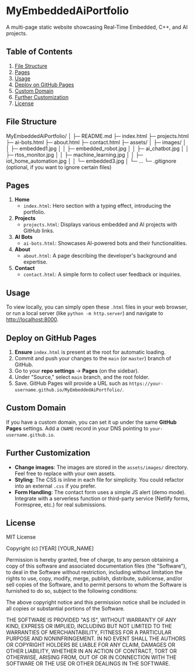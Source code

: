 # MyEmbeddedAiPortfolio

A multi-page static website showcasing Real-Time Embedded, C++, and AI projects.

## Table of Contents
1. [File Structure](#file-structure)
2. [Pages](#pages)
3. [Usage](#usage)
4. [Deploy on GitHub Pages](#deploy-on-github-pages)
5. [Custom Domain](#custom-domain)
6. [Further Customization](#further-customization)
7. [License](#license)

## File Structure

MyEmbeddedAiPortfolio/
│
├─ README.md
├─ index.html
├─ projects.html
├─ ai-bots.html
├─ about.html
├─ contact.html
├─ assets/
│  ├─ images/
│  │  ├─ embedded1.jpg
│  │  ├─ embedded_robot.jpg
│  │  ├─ ai_chatbot.jpg
│  │  ├─ rtos_monitor.jpg
│  │  ├─ machine_learning.jpg
│  │  ├─ iot_home_automation.jpg
│  │  └─ embedded3.jpg
│  └─ ...
└─ .gitignore        (optional, if you want to ignore certain files)

## Pages

1. **Home**  
   - `index.html`: Hero section with a typing effect, introducing the portfolio.
2. **Projects**  
   - `projects.html`: Displays various embedded and AI projects with GitHub links.
3. **AI Bots**  
   - `ai-bots.html`: Showcases AI-powered bots and their functionalities.
4. **About**  
   - `about.html`: A page describing the developer's background and expertise.
5. **Contact**  
   - `contact.html`: A simple form to collect user feedback or inquiries.

## Usage

To view locally, you can simply open these `.html` files in your web browser, or run a local server (like `python -m http.server`) and navigate to [http://localhost:8000](http://localhost:8000).

## Deploy on GitHub Pages

1. **Ensure** `index.html` is present at the root for automatic loading.
2. Commit and push your changes to the `main` (or `master`) branch of GitHub.
3. Go to your **repo settings** → **Pages** (on the sidebar).
4. Under "Source," select `main` branch, and the root folder.
5. Save. GitHub Pages will provide a URL such as `https://your-username.github.io/MyEmbeddedAiPortfolio/`.

## Custom Domain

If you have a custom domain, you can set it up under the same **GitHub Pages** settings. Add a `CNAME` record in your DNS pointing to `your-username.github.io`.

## Further Customization

- **Change images**: The images are stored in the `assets/images/` directory. Feel free to replace with your own assets.
- **Styling**: The CSS is inline in each file for simplicity. You could refactor into an external `.css` if you prefer.
- **Form Handling**: The contact form uses a simple JS alert (demo mode). Integrate with a serverless function or third-party service (Netlify forms, Formspree, etc.) for real submissions.

## License

MIT License

Copyright (c) [YEAR] [YOUR_NAME]

Permission is hereby granted, free of charge, to any person obtaining a copy
of this software and associated documentation files (the "Software"), to deal
in the Software without restriction, including without limitation the rights 
to use, copy, modify, merge, publish, distribute, sublicense, and/or sell copies 
of the Software, and to permit persons to whom the Software is furnished to do 
so, subject to the following conditions:

The above copyright notice and this permission notice shall be included in all 
copies or substantial portions of the Software.

THE SOFTWARE IS PROVIDED "AS IS", WITHOUT WARRANTY OF ANY KIND, EXPRESS OR 
IMPLIED, INCLUDING BUT NOT LIMITED TO THE WARRANTIES OF MERCHANTABILITY, FITNESS 
FOR A PARTICULAR PURPOSE AND NONINFRINGEMENT. IN NO EVENT SHALL THE AUTHORS OR 
COPYRIGHT HOLDERS BE LIABLE FOR ANY CLAIM, DAMAGES OR OTHER LIABILITY, WHETHER 
IN AN ACTION OF CONTRACT, TORT OR OTHERWISE, ARISING FROM, OUT OF OR IN 
CONNECTION WITH THE SOFTWARE OR THE USE OR OTHER DEALINGS IN THE SOFTWARE.
